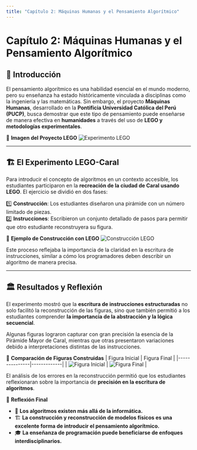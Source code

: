 ```yaml
---
title: "Capítulo 2: Máquinas Humanas y el Pensamiento Algorítmico"
---
```


# **Capítulo 2: Máquinas Humanas y el Pensamiento Algorítmico**

## 📌 Introducción

El pensamiento algorítmico es una habilidad esencial en el mundo moderno, pero su enseñanza ha estado históricamente vinculada a disciplinas como la ingeniería y las matemáticas. Sin embargo, el proyecto **Máquinas Humanas**, desarrollado en la **Pontificia Universidad Católica del Perú (PUCP)**, busca demostrar que este tipo de pensamiento puede enseñarse de manera efectiva en **humanidades** a través del uso de **LEGO y metodologías experimentales**.

📌 **Imagen del Proyecto LEGO**
![Experimento LEGO](imagenes/experimento_lego.png)

---

## 🏗 El Experimento LEGO-Caral

Para introducir el concepto de algoritmos en un contexto accesible, los estudiantes participaron en la **recreación de la ciudad de Caral usando LEGO**. El ejercicio se dividió en dos fases:

1️⃣ **Construcción**: Los estudiantes diseñaron una pirámide con un número limitado de piezas.  
2️⃣ **Instrucciones**: Escribieron un conjunto detallado de pasos para permitir que otro estudiante reconstruyera su figura.  

📌 **Ejemplo de Construcción con LEGO**
![Construcción LEGO](imagenes/construccion_lego.png)

Este proceso reflejaba la importancia de la claridad en la escritura de instrucciones, similar a cómo los programadores deben describir un algoritmo de manera precisa.

---

## 🏛 Resultados y Reflexión

El experimento mostró que la **escritura de instrucciones estructuradas** no solo facilitó la reconstrucción de las figuras, sino que también permitió a los estudiantes comprender **la importancia de la abstracción y la lógica secuencial**.

Algunas figuras lograron capturar con gran precisión la esencia de la Pirámide Mayor de Caral, mientras que otras presentaron variaciones debido a interpretaciones distintas de las instrucciones.

📌 **Comparación de Figuras Construidas**
| Figura Inicial | Figura Final |
|---------------|-------------|
| ![Figura Inicial](imagenes/figura_inicial.png) | ![Figura Final](imagenes/figura_final.png) |

El análisis de los errores en la reconstrucción permitió que los estudiantes reflexionaran sobre la importancia de **precisión en la escritura de algoritmos**.

📌 **Reflexión Final**
- 📍 **Los algoritmos existen más allá de la informática.**
- 🏗 **La construcción y reconstrucción de modelos físicos es una excelente forma de introducir el pensamiento algorítmico.**
- 🎓 **La enseñanza de programación puede beneficiarse de enfoques interdisciplinarios.**

